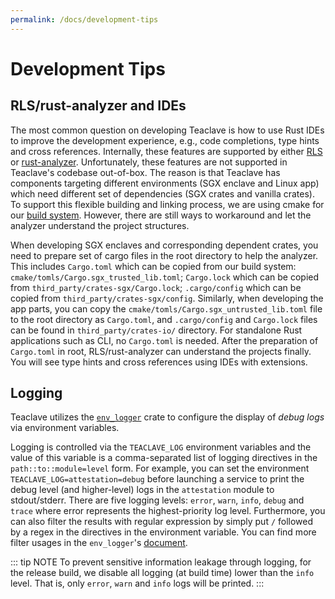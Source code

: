 ```yaml
---
permalink: /docs/development-tips
---
```


# Development Tips

## RLS/rust-analyzer and IDEs

The most common question on developing Teaclave is how to use Rust IDEs to
improve the development experience, e.g., code completions, type hints and cross
references. Internally, these features are supported by either
[RLS](https://github.com/rust-lang/rls) or
[rust-analyzer](https://github.com/rust-analyzer/rust-analyzer). Unfortunately,
these features are not supported in Teaclave's codebase out-of-box.
The reason is that Teaclave has components targeting different environments (SGX
enclave and Linux app) which need different set of dependencies (SGX crates and
vanilla crates). To support this flexible building and linking process, we are
using cmake for our [build system](build-system.md). However, there are still
ways to workaround and let the analyzer understand the project structures.

When developing SGX enclaves and corresponding dependent crates, you need to
prepare set of cargo files in the root directory to help the analyzer. This
includes `Cargo.toml` which can be copied from our build system:
`cmake/tomls/Cargo.sgx_trusted_lib.toml`; `Cargo.lock` which can be copied from
`third_party/crates-sgx/Cargo.lock`; `.cargo/config` which can be copied from
`third_party/crates-sgx/config`. Similarly, when developing the app parts, you
can copy the `cmake/tomls/Cargo.sgx_untrusted_lib.toml` file to the root
directory as `Cargo.toml`, and `.cargo/config` and `Cargo.lock` files can be
found in `third_party/crates-io/` directory. For standalone Rust applications
such as CLI, no `Cargo.toml` is needed. After the preparation of `Cargo.toml` in
root, RLS/rust-analyzer can understand the projects finally. You will see type
hints and cross references using IDEs with extensions.

## Logging

Teaclave utilizes the [`env_logger`](https://github.com/sebasmagri/env_logger/)
crate to configure the display of *debug logs* via environment variables.

Logging is controlled via the `TEACLAVE_LOG` environment variables and the value
of this variable is a comma-separated list of logging directives in the
`path::to::module=level` form. For example, you can set the environment
`TEACLAVE_LOG=attestation=debug` before launching a service to print the debug
level (and higher-level) logs in the `attestation` module to stdout/stderr.
There are five logging levels: `error`, `warn`, `info`, `debug` and `trace`
where error represents the highest-priority log level. Furthermore, you can also
filter the results with regular expression by simply put `/` followed by a regex
in the directives in the environment variable. You can find more filter usages
in the `env_logger`'s
[document](https://docs.rs/env_logger/0.7.1/env_logger/index.html#filtering-results).


::: tip NOTE
To prevent sensitive information leakage through logging, for the release build,
we disable all logging (at build time) lower than the `info` level. That is,
only `error`, `warn` and `info` logs will be printed.
:::
